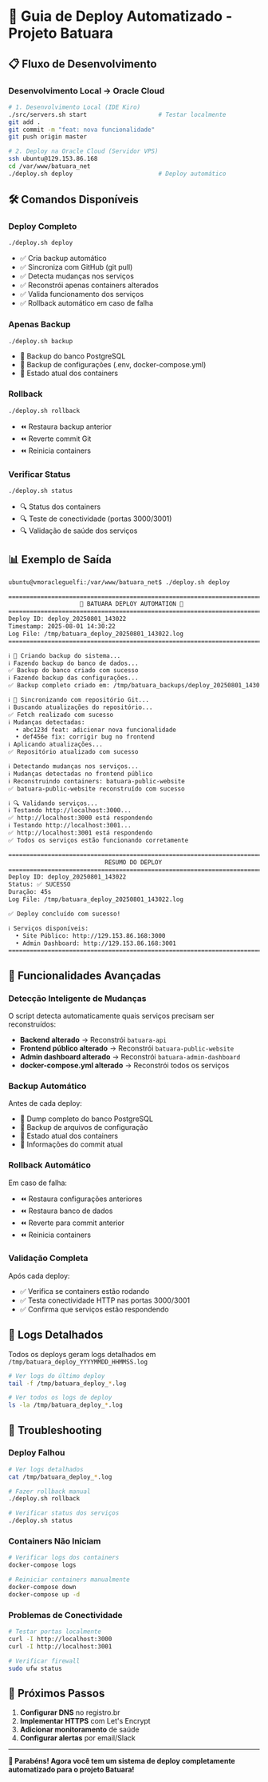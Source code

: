 # 🚀 Guia de Deploy Automatizado - Projeto Batuara

## 📋 Fluxo de Desenvolvimento

### **Desenvolvimento Local → Oracle Cloud**

```bash
# 1. Desenvolvimento Local (IDE Kiro)
./src/servers.sh start                    # Testar localmente
git add .
git commit -m "feat: nova funcionalidade"
git push origin master

# 2. Deploy na Oracle Cloud (Servidor VPS)
ssh ubuntu@129.153.86.168
cd /var/www/batuara_net
./deploy.sh deploy                        # Deploy automático
```

## 🛠️ Comandos Disponíveis

### **Deploy Completo**
```bash
./deploy.sh deploy
```
- ✅ Cria backup automático
- ✅ Sincroniza com GitHub (git pull)
- ✅ Detecta mudanças nos serviços
- ✅ Reconstrói apenas containers alterados
- ✅ Valida funcionamento dos serviços
- ✅ Rollback automático em caso de falha

### **Apenas Backup**
```bash
./deploy.sh backup
```
- 💾 Backup do banco PostgreSQL
- 💾 Backup de configurações (.env, docker-compose.yml)
- 💾 Estado atual dos containers

### **Rollback**
```bash
./deploy.sh rollback
```
- ⏪ Restaura backup anterior
- ⏪ Reverte commit Git
- ⏪ Reinicia containers

### **Verificar Status**
```bash
./deploy.sh status
```
- 🔍 Status dos containers
- 🔍 Teste de conectividade (portas 3000/3001)
- 🔍 Validação de saúde dos serviços

## 📊 Exemplo de Saída

```bash
ubuntu@vmoracleguelfi:/var/www/batuara_net$ ./deploy.sh deploy

============================================================================
                    🚀 BATUARA DEPLOY AUTOMATION 🚀                      
============================================================================
Deploy ID: deploy_20250801_143022
Timestamp: 2025-08-01 14:30:22
Log File: /tmp/batuara_deploy_20250801_143022.log
============================================================================

ℹ️ 💾 Criando backup do sistema...
ℹ️ Fazendo backup do banco de dados...
✅ Backup do banco criado com sucesso
ℹ️ Fazendo backup das configurações...
✅ Backup completo criado em: /tmp/batuara_backups/deploy_20250801_143022

ℹ️ 🔄 Sincronizando com repositório Git...
ℹ️ Buscando atualizações do repositório...
✅ Fetch realizado com sucesso
ℹ️ Mudanças detectadas:
  • abc123d feat: adicionar nova funcionalidade
  • def456e fix: corrigir bug no frontend
ℹ️ Aplicando atualizações...
✅ Repositório atualizado com sucesso

ℹ️ Detectando mudanças nos serviços...
ℹ️ Mudanças detectadas no frontend público
ℹ️ Reconstruindo containers: batuara-public-website
✅ batuara-public-website reconstruído com sucesso

ℹ️ 🔍 Validando serviços...
ℹ️ Testando http://localhost:3000...
✅ http://localhost:3000 está respondendo
ℹ️ Testando http://localhost:3001...
✅ http://localhost:3001 está respondendo
✅ Todos os serviços estão funcionando corretamente

============================================================================
                           RESUMO DO DEPLOY                               
============================================================================
Deploy ID: deploy_20250801_143022
Status: ✅ SUCESSO
Duração: 45s
Log File: /tmp/batuara_deploy_20250801_143022.log

✅ Deploy concluído com sucesso!

ℹ️ Serviços disponíveis:
  • Site Público: http://129.153.86.168:3000
  • Admin Dashboard: http://129.153.86.168:3001
============================================================================
```

## 🔧 Funcionalidades Avançadas

### **Detecção Inteligente de Mudanças**
O script detecta automaticamente quais serviços precisam ser reconstruídos:

- **Backend alterado** → Reconstrói `batuara-api`
- **Frontend público alterado** → Reconstrói `batuara-public-website`
- **Admin dashboard alterado** → Reconstrói `batuara-admin-dashboard`
- **docker-compose.yml alterado** → Reconstrói todos os serviços

### **Backup Automático**
Antes de cada deploy:
- 💾 Dump completo do banco PostgreSQL
- 💾 Backup de arquivos de configuração
- 💾 Estado atual dos containers
- 💾 Informações do commit atual

### **Rollback Automático**
Em caso de falha:
- ⏪ Restaura configurações anteriores
- ⏪ Restaura banco de dados
- ⏪ Reverte para commit anterior
- ⏪ Reinicia containers

### **Validação Completa**
Após cada deploy:
- ✅ Verifica se containers estão rodando
- ✅ Testa conectividade HTTP nas portas 3000/3001
- ✅ Confirma que serviços estão respondendo

## 📝 Logs Detalhados

Todos os deploys geram logs detalhados em `/tmp/batuara_deploy_YYYYMMDD_HHMMSS.log`

```bash
# Ver logs do último deploy
tail -f /tmp/batuara_deploy_*.log

# Ver todos os logs de deploy
ls -la /tmp/batuara_deploy_*.log
```

## 🚨 Troubleshooting

### **Deploy Falhou**
```bash
# Ver logs detalhados
cat /tmp/batuara_deploy_*.log

# Fazer rollback manual
./deploy.sh rollback

# Verificar status dos serviços
./deploy.sh status
```

### **Containers Não Iniciam**
```bash
# Verificar logs dos containers
docker-compose logs

# Reiniciar containers manualmente
docker-compose down
docker-compose up -d
```

### **Problemas de Conectividade**
```bash
# Testar portas localmente
curl -I http://localhost:3000
curl -I http://localhost:3001

# Verificar firewall
sudo ufw status
```

## 🎯 Próximos Passos

1. **Configurar DNS** no registro.br
2. **Implementar HTTPS** com Let's Encrypt
3. **Adicionar monitoramento** de saúde
4. **Configurar alertas** por email/Slack

---

**🎉 Parabéns! Agora você tem um sistema de deploy completamente automatizado para o projeto Batuara!**